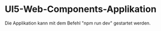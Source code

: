 ﻿# UI5-Web-Components-Applikation
 
 Die Applikation kann mit dem Befehl "npm run dev" gestartet werden.

